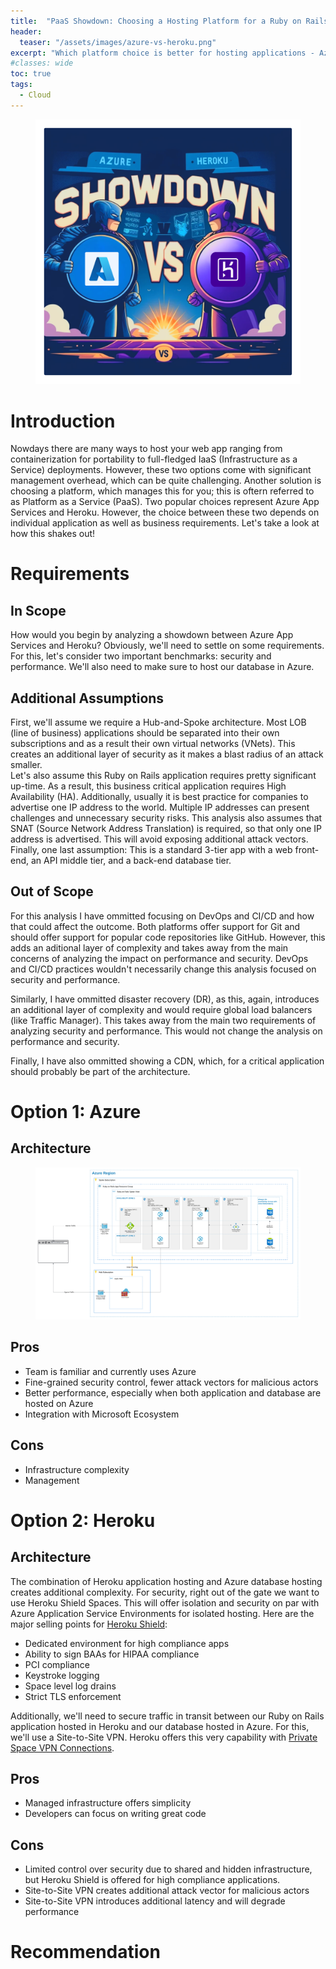 ```yaml
---
title:  "PaaS Showdown: Choosing a Hosting Platform for a Ruby on Rails Application"
header:
  teaser: "/assets/images/azure-vs-heroku.png"
excerpt: "Which platform choice is better for hosting applications - Azure or Heroku?  Let's dive in and find out!"
#classes: wide
toc: true
tags:
  - Cloud
---
```


<figure class="align-left">
	<a href="/assets/images/azure-vs-heroku.png"><img src="/assets/images/azure-vs-heroku.png"></a>
</figure>

# Introduction
Nowdays there are many ways to host your web app ranging from containerization for portability to full-fledged IaaS (Infrastructure as a Service) deployments.  However, these two options come with significant management overhead, which can be quite challenging.  Another solution is choosing a platform, which manages this for you; this is oftern referred to as Platform as a Service (PaaS).  Two popular choices represent Azure App Services and Heroku.  However, the choice between these two depends on individual application as well as business requirements.  Let's take a look at how this shakes out!

# Requirements
## In Scope
How would you begin by analyzing a showdown between Azure App Services and Heroku?  Obviously, we'll need to settle on some requirements.  For this, let's consider two important benchmarks: security and performance. We'll also need to make sure to host our database in Azure.  

## Additional Assumptions
First, we'll assume we require a Hub-and-Spoke architecture.  Most LOB (line of business) applications should be separated into their own subscriptions and as a result their own virtual networks (VNets).  This creates an additional layer of security as it makes a blast radius of an attack smaller.  
Let's also assume this Ruby on Rails application requires pretty significant up-time.  As a result, this business critical application requires High Availability (HA). 
Additionally, usually it is best practice for companies to advertise one IP address to the world.  Multiple IP addresses can present challenges and unnecessary security risks.  This analysis also assumes that SNAT (Source Network Address Translation) is required, so that only one IP address is advertised. This will avoid exposing additional attack vectors.
Finally, one last assumption: This is a standard 3-tier app with a web front-end, an API middle tier, and a back-end database tier.

## Out of Scope
For this analysis I have ommitted focusing on DevOps and CI/CD and how that could affect the outcome.  Both platforms offer support for Git and should offer support for popular code repositories like GitHub.  However, this adds an aditional layer of complexity and takes away from the main concerns of analyzing the impact on performance and security. DevOps and CI/CD practices wouldn't necessarily change this analysis focused on security and performance.

Similarly, I have ommitted disaster recovery (DR), as this, again, introduces an additional layer of complexity and would require global load balancers (like Traffic Manager). This takes away from the main two requirements of analyzing security and performance. This would not change the analysis on performance and security.

Finally, I have also ommitted showing a CDN, which, for a critical application should probably be part of the architecture.

# Option 1: Azure

## Architecture

<figure>
    <a href="/assets/images/paas-showdown-azure.png"><img src="/assets/images/paas-showdown-azure.png"></a>
</figure>

## Pros
- Team is familiar and currently uses Azure
- Fine-grained security control, fewer attack vectors for malicious actors
- Better performance, especially when both application and database are hosted on Azure
- Integration with Microsoft Ecosystem

## Cons
- Infrastructure complexity
- Management 

# Option 2: Heroku

## Architecture

The combination of Heroku application hosting and Azure database hosting creates additional complexity.  For security, right out of the gate we want to use Heroku Shield Spaces.  This will offer isolation and security on par with Azure Application Service Environments for isolated hosting.  Here are the major selling points for [Heroku Shield](https://www.heroku.com/pricing):
- Dedicated environment for high compliance apps
- Ability to sign BAAs for HIPAA compliance
- PCI compliance
- Keystroke logging
- Space level log drains
- Strict TLS enforcement

Additionally, we'll need to secure traffic in transit between our Ruby on Rails application hosted in Heroku and our database hosted in Azure.  For this, we'll use a Site-to-Site VPN.  Heroku offers this very capability with [Private Space VPN Connections](https://devcenter.heroku.com/articles/private-space-vpn-connection).

## Pros
- Managed infrastructure offers simplicity
- Developers can focus on writing great code

## Cons
- Limited control over security due to shared and hidden infrastructure, but Heroku Shield is offered for high compliance applications.
- Site-to-Site VPN creates additional attack vector for malicious actors
- Site-to-Site VPN introduces additional latency and will degrade performance

# Recommendation

